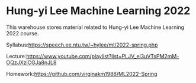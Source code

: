 # Hung-yi Lee Machine Learning 2022

This warehouse stores material related to Hung-yi Lee Machine Learning 2022 course.

Syllabus:https://speech.ee.ntu.tw/~hylee/ml/2022-spring.php

Lecture:https://www.youtube.com/playlist?list=PLJV_el3uVTsPM2mM-OQzJXziCGJa8nJL8

Homework:https://github.com/virginakm1988/ML2022-Spring

